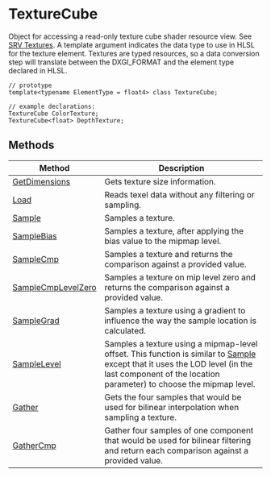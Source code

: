 # TextureCube

Object for accessing a read-only texture cube shader resource view.  See [SRV Textures](hlsl-resource-objects.md#srv-textures).
A template argument indicates the data type to use in HLSL for the texture element.
Textures are typed resources, so a data conversion step will translate between the DXGI_FORMAT and the element type declared in HLSL.

```HLSL
// prototype
template<typename ElementType = float4> class TextureCube;

// example declarations:
TextureCube ColorTexture;
TextureCube<float> DepthTexture;
```

## Methods

| Method | Description |
| - | - |
| [GetDimensions](hlsl-method-getDimensions.md) | Gets texture size information. |
| [Load](hlsl-method-load.md) | Reads texel data without any filtering or sampling. |
| [Sample](hlsl-method-sample.md) | Samples a texture. |
| [SampleBias](hlsl-method-sampleBias.md) | Samples a texture, after applying the bias value to the mipmap level. |
| [SampleCmp](hlsl-method-sampleCmp-separated.md) | Samples a texture and returns the comparison against a provided value. |
| [SampleCmpLevelZero](hlsl-method-sampleCmpLevelZero.md) | Samples a texture on mip level zero and returns the comparison against a provided value. |
| [SampleGrad](hlsl-method-sampleGrad.md) | Samples a texture using a gradient to influence the way the sample location is calculated. |
| [SampleLevel](hlsl-method-sampleLevel.md) | Samples a texture using a mipmap-level offset.  This function is similar to [Sample](hlsl-method-sample.md) except that it uses the LOD level (in the last component of the location parameter) to choose the mipmap level. |
| [Gather](hlsl-method-gather.md) | Gets the four samples that would be used for bilinear interpolation when sampling a texture. |
| [GatherCmp](hlsl-method-gatherCmp.md) | Gather four samples of one component that would be used for bilinear filtering and return each comparison against a provided value. |